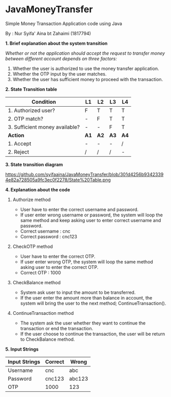 # JavaMoneyTransfer
Simple Money Transaction Application code using Java

By : Nur Syifa' Aina bt Zahaimi (1817794)

**1. Brief explanation about the system transition**

*Whether or not the application should accept the request to transfer money between different account depends on three factors:*
1. Whether the user is authorized to use the money transfer application.
2. Whether the OTP input by the user matches.
3. Whether the user has sufficient money to proceed with the transaction.

**2. State Transition table**

|Condition|L1|L2|L3|L4|
|---|---|---|---|---|
|1. Authorized user?|F|T|T|T|
|2. OTP match?|-|F|T|T|
|3. Sufficient money available?|-|-|F|T|
|**Action**|**A1**|**A2**|**A3**|**A4**| 
|1. Accept|-|-|-|/| 
|2. Reject|/|/|/|-|

**3. State transition diagram**

https://github.com/syifaaina/JavaMoneyTransfer/blob/301d4256b93423394e82a728505a9fc3ec0f2278/State%20Table.png

**4. Explanation about the code**

1. Authorize method
   - User have to enter the correct username and password.
   - If user enter wrong username or password, the system will loop the same method and keep asking user to enter correct username and password.
   - Correct username : cnc
   - Correct password : cnc123
   
2. CheckOTP method
   - User have to enter the correct OTP.
   - If user enter wrong OTP, the system will loop the same method asking user to enter the correct OTP.
   - Correct OTP : 1000
   
3. CheckBalance method
   - System ask user to input the amount to be transferred.
   - If the user enter the amount more than balance in account, the system will bring the user to the next method; ContinueTransaction().
   
4. ContinueTransaction method
   - The system ask the user whether they want to continue the transaction or end the transaction.
   - If the user choose to continue the transaction, the user will be return to CheckBalance method.

**5. Input Strings**

|Input Strings|Correct|Wrong|
|---|---|---|
|Username|cnc|abc|
|Password|cnc123|abc123|
|OTP|1000|123|
